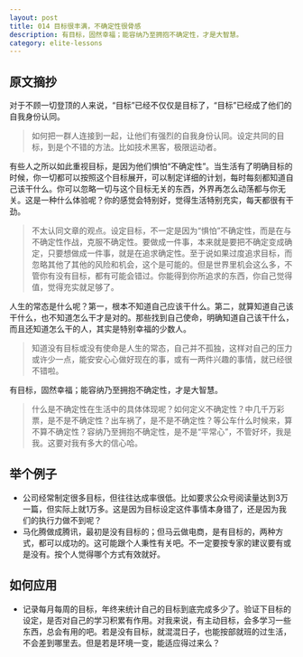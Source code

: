 ```yaml
---
layout: post
title: 014 目标很丰满，不确定性很骨感
description: 有目标，固然幸福；能容纳乃至拥抱不确定性，才是大智慧。
category: elite-lessons
---
```


## 原文摘抄
对于不顾一切登顶的人来说，“目标”已经不仅仅是目标了，“目标”已经成了他们的自我身份认同。
>如何把一群人连接到一起，让他们有强烈的自我身份认同。设定共同的目标，到是个不错的方法。比如技术黑客，极限运动者。

有些人之所以如此重视目标，是因为他们惧怕“不确定性”。当生活有了明确目标的时候，你一切都可以按照这个目标展开，可以制定详细的计划，每时每刻都知道自己该干什么。你可以忽略一切与这个目标无关的东西，外界再怎么动荡都与你无关。这是一种什么体验呢？你的感觉会特别好，觉得生活特别充实，每天都很有干劲。
>不太认同文章的观点。设定目标，不一定是因为“惧怕”不确定性，而是在与不确定性作战，克服不确定性。要做成一件事，本来就是要把不确定变成确定，只要想做成一件事，就是在追求确定性。至于说如果过度追求目标，而忽略其他了其他的风险和机会，这个是可能的。但是世界里机会这么多，不管你有没有目标，都有可能会错过。你能得到你所追求的东西，你自己觉得值，觉得充实就足够了。

人生的常态是什么呢？第一，根本不知道自己应该干什么。第二，就算知道自己该干什么，也不知道怎么干才是对的。那些找到自己使命，明确知道自己该干什么，而且还知道怎么干的人，其实是特别幸福的少数人。
>知道没有目标或没有使命是人生的常态，自己并不孤独，这样对自己的压力或许少一点，能安安心心做好现在的事，或有一两件兴趣的事情，就已经很不错啦。

有目标，固然幸福；能容纳乃至拥抱不确定性，才是大智慧。
>什么是不确定性在生活中的具体体现呢？如何定义不确定性？中几千万彩票，是不是不确定性？出车祸了，是不是不确定性？等公车什么时候来，算不算不确定性？容纳乃至拥抱不确定性，是不是“平常心”，不管好坏，我是我。这要对我有多大的信心哈。

## 举个例子
- 公司经常制定很多目标，但往往达成率很低。比如要求公众号阅读量达到3万一篇，但实际上就1万多。这是因为目标设定这件事情本身错了，还是因为我们的执行力做不到呢？
- 马化腾做成腾讯，最初是没有目标的；但马云做电商，是有目标的，两种方式，都可以成功的。这可能跟个人秉性有关吧。不一定要按专家的建议要有或是没有。按个人觉得哪个方式有效就好。

## 如何应用
- 记录每月每周的目标，年终来统计自己的目标到底完成多少了。验证下目标的设定，是否对自己的学习积累有作用。对我来说，有主动目标，会多学习一些东西，总会有用的吧。若是没有目标，就混混日子，也能按部就班的过生活，不会差到哪里去。但是若是环境一变，能适应得过来么？



